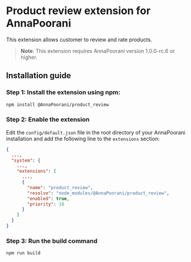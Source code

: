 # Product review extension for AnnaPoorani

This extension allows customer to review and rate products.

> **Note**: This extension requires AnnaPoorani version 1.0.0-rc.6 or higher.

## Installation guide

### Step 1: Install the extension using npm:

```bash
npm install @AnnaPoorani/product_review

```

### Step 2: Enable the extension

Edit the `config/default.json` file in the root directory of your AnnaPoorani installation and add the following line to the `extensions` section:

```json
{
  ...,
  "system": {
    ...,
    "extensions": [
      ...,
      {
        "name": "product_review",
        "resolve": "node_modules/@AnnaPoorani/product_review",
        "enabled": true,
        "priority": 10
      }
    ]
  }
}
```

### Step 3: Run the build command

```bash
npm run build
```